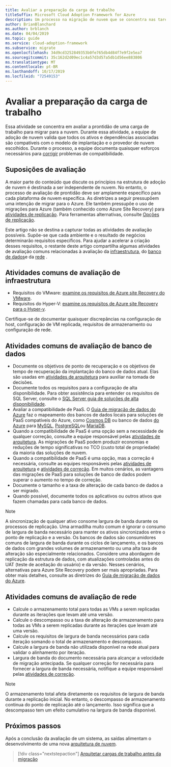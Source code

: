 ```yaml
---
title: Avaliar a preparação da carga de trabalho
titleSuffix: Microsoft Cloud Adoption Framework for Azure
description: Um processo na migração de nuvem que se concentra nas tarefas de migrar cargas de trabalho para a nuvem.
author: BrianBlanchard
ms.author: brblanch
ms.date: 04/04/2019
ms.topic: guide
ms.service: cloud-adoption-framework
ms.subservice: migrate
ms.openlocfilehash: 34d9cd3252849353b0fe765db4d84f7e9f2e5ea7
ms.sourcegitcommit: 35c162d2d09ec1c4a57d3d57a5db1d56ee883806
ms.translationtype: MT
ms.contentlocale: pt-BR
ms.lasthandoff: 10/17/2019
ms.locfileid: "72549153"
---
```

# <a name="evaluate-workload-readiness"></a>Avaliar a preparação da carga de trabalho

Essa atividade se concentra em avaliar a prontidão de uma carga de trabalho para migrar para a nuvem. Durante essa atividade, a equipe de adoção de nuvem valida que todos os ativos e dependências associadas são compatíveis com o modelo de implantação e o provedor de nuvem escolhidos. Durante o processo, a equipe documenta quaisquer esforços necessários para [corrigir](../migrate/remediate.md) problemas de compatibilidade.

## <a name="evaluation-assumptions"></a>Suposições de avaliação

A maior parte do conteúdo que discute os princípios na estrutura de adoção de nuvem é destinada a ser independente de nuvem. No entanto, o processo de avaliação de prontidão deve ser amplamente específico para cada plataforma de nuvem específica. As diretrizes a seguir pressupõem uma intenção de migrar para o Azure. Ele também pressupõe o uso de migrações para Azure (também conhecido como Azure Site Recovery) para [atividades de replicação](../migrate/replicate.md). Para ferramentas alternativas, consulte [Opções de replicação](../migrate/replicate-options.md).

Este artigo não se destina a capturar todas as atividades de avaliação possíveis. Supõe-se que cada ambiente e o resultado de negócios determinarão requisitos específicos. Para ajudar a acelerar a criação desses requisitos, o restante deste artigo compartilha algumas atividades de avaliação comuns relacionadas à avaliação da [infraestrutura](#common-infrastructure-evaluation-activities), do [banco de dados](#common-database-evaluation-activities)e da [rede](#common-network-evaluation-activities) .

## <a name="common-infrastructure-evaluation-activities"></a>Atividades comuns de avaliação de infraestrutura

- Requisitos do VMware: [examine os requisitos de Azure site Recovery do VMware](https://docs.microsoft.com/azure/site-recovery/vmware-physical-azure-support-matrix).
- Requisitos do Hyper-V: [examine os requisitos de Azure site Recovery para o Hyper-v](https://docs.microsoft.com/azure/site-recovery/hyper-v-azure-support-matrix).

Certifique-se de documentar quaisquer discrepâncias na configuração de host, configuração de VM replicada, requisitos de armazenamento ou configuração de rede.

## <a name="common-database-evaluation-activities"></a>Atividades comuns de avaliação de banco de dados

- Documente os objetivos de ponto de recuperação e os objetivos de tempo de recuperação da implantação do banco de dados atual. Elas são usadas em [atividades de arquitetura](./architect.md) para auxiliar na tomada de decisões.
- Documente todos os requisitos para a configuração de alta disponibilidade. Para obter assistência para entender os requisitos de SQL Server, consulte o [SQL Server guia de soluções de alta disponibilidade](https://docs.microsoft.com/sql/sql-server/failover-clusters/high-availability-solutions-sql-server).
- Avaliar a compatibilidade de PaaS. O [Guia de migração de dados do Azure](https://datamigration.microsoft.com) faz o mapeamento dos bancos de dados locais para soluções de PaaS compatíveis do Azure, como [Cosmos DB](https://docs.microsoft.com/azure/cosmos-db) ou banco de dados [do Azure](https://docs.microsoft.com/azure/sql-database) para [MySQL](https://docs.microsoft.com/azure/mysql), [PostgreSQL](https://docs.microsoft.com/azure/postgresql)ou [MariaDB](https://docs.microsoft.com/azure/mariadb).
- Quando a compatibilidade de PaaS é uma opção sem a necessidade de qualquer correção, consulte a equipe responsável pelas [atividades de arquitetura](./architect.md). As migrações de PaaS podem produzir economias e reduções de tempo significativas no TCO (custo total de propriedade) da maioria das soluções de nuvem.
- Quando a compatibilidade de PaaS é uma opção, mas a correção é necessária, consulte as equipes responsáveis pelas [atividades de arquitetura](./architect.md) e [atividades de correção](../migrate/remediate.md). Em muitos cenários, as vantagens das migrações de PaaS para soluções de banco de dados podem superar o aumento no tempo de correção.
- Documente o tamanho e a taxa de alteração de cada banco de dados a ser migrado.
- Quando possível, documente todos os aplicativos ou outros ativos que fazem chamadas para cada banco de dados.

> [!NOTE]
> A sincronização de qualquer ativo consome largura de banda durante os processos de replicação. Uma armadilha muito comum é ignorar o consumo de largura de banda necessário para manter os ativos sincronizados entre o ponto de replicação e a versão. Os bancos de dados são consumidores comuns de largura de banda durante os ciclos de lançamento, e os bancos de dados com grandes volumes de armazenamento ou uma alta taxa de alteração são especialmente relacionados. Considere uma abordagem de replicação da estrutura de dados, com atualizações controladas antes do UAT (teste de aceitação do usuário) e da versão. Nesses cenários, alternativas para Azure Site Recovery podem ser mais apropriadas. Para obter mais detalhes, consulte as diretrizes do [Guia de migração de dados do Azure](https://datamigration.microsoft.com).

## <a name="common-network-evaluation-activities"></a>Atividades comuns de avaliação de rede

- Calcule o armazenamento total para todas as VMs a serem replicadas durante as iterações que levam até uma versão.
- Calcule o descompasso ou a taxa de alteração de armazenamento para todas as VMs a serem replicadas durante as iterações que levam até uma versão.
- Calcule os requisitos de largura de banda necessários para cada iteração somando o total de armazenamento e descompasso.
- Calcule a largura de banda não utilizada disponível na rede atual para validar o alinhamento por iteração.
- Largura de banda do documento necessária para alcançar a velocidade de migração antecipada. Se qualquer correção for necessária para fornecer a largura de banda necessária, notifique a equipe responsável pelas [atividades de correção](../migrate/remediate.md).

> [!NOTE]
> O armazenamento total afeta diretamente os requisitos de largura de banda durante a replicação inicial. No entanto, o descompasso de armazenamento continua do ponto de replicação até o lançamento. Isso significa que a descompasso tem um efeito cumulativo na largura de banda disponível.

## <a name="next-steps"></a>Próximos passos

Após a conclusão da avaliação de um sistema, as saídas alimentam o desenvolvimento de uma nova [arquitetura de nuvem](./architect.md).

> [!div class="nextstepaction"]
> [Arquitetar cargas de trabalho antes da migração](./architect.md)
